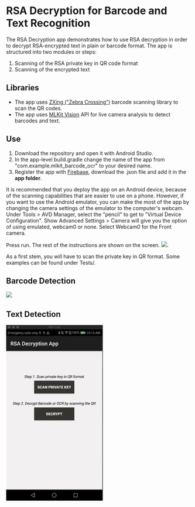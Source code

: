 # RSA Decryption for Barcode and Text Recognition
The RSA Decryption app demonstrates how to use RSA decryption in order to decrypt RSA-encrypted text in plain or barcode format. The app is structured into two modules or steps:
<ol>
  <li>Scanning of the RSA private key in QR code format</li>
  <li>Scanning of the encrypted text</li>
</ol>

<h2>Libraries</h2>
<ul>
  <li>The app uses <a href="https://github.com/zxing/zxing">ZXing ("Zebra Crossing")</a> barcode scanning library to scan the QR codes. </li>  
  <li>The app uses <a href="https://github.com/firebase/quickstart-android/blob/master/mlkit/README.md">MLKit Vision</a> API for live camera analysis to detect barcodes and text. </li>
</ul>

<h2>Use</h2>
<ol>
  <li>Download the repository and open it with Android Studio.</li>
  <li>In the app-level build.gradle change the name of the app from "com.example.mlkit_barcode_ocr" to your desired name.</li>
  <li>Register the app with <a href="https://firebase.google.com/docs/android/setup">Firebase</a>, download the .json file and add it in the <b>app folder</b>. 
</ol> 

It is recommended that you deploy the app on an Android device, because of the scanning capabilities that are easier to use on a phone. However, if you want to use the Android emulator, you can make the most of the app by changing the camera settings of the emulator to the computer's webcam. Under Tools > AVD Manager, select the "pencil" to get to "Virtual Device Configuration". Show Advanced Settings > Camera will give you the option of using emulated, webcam0 or none. Select Webcam0 for the Front camera.

Press run. The rest of the instructions are shown on the screen.
![](RSA_Decryption_App_Screenshot.png). 

As a first stem, you will have to scan the private key in QR format. Some examples can be found under Tests/.

<h2>Barcode Detection</h2>

![](barcode.gif)

<h2>Text Detection</h2>

![](ocr.gif)
